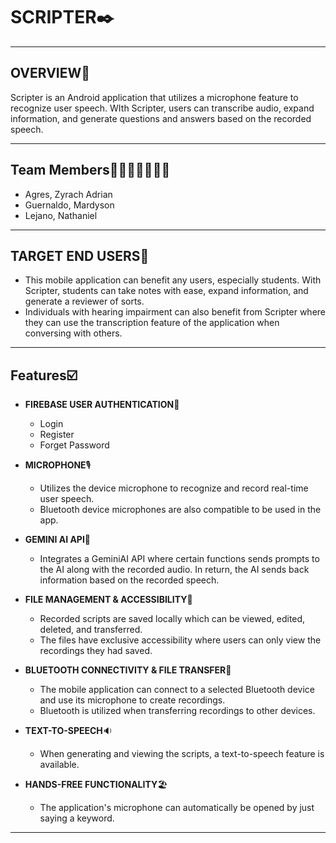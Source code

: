 # SCRIPTER✒️

---

## OVERVIEW🚩
Scripter is an Android application that utilizes a microphone feature to recognize user speech. WIth Scripter, users can transcribe audio, expand information, and generate questions and answers based on the recorded speech.

---

## Team Members👦🏼👨🏼🧑🏿‍🦱
- Agres, Zyrach Adrian
- Guernaldo, Mardyson
- Lejano, Nathaniel
  
---

## TARGET END USERS🎯
- This mobile application can benefit any users, especially students. With Scripter, students can take notes with ease, expand information, and generate a reviewer of sorts.
- Individuals with hearing impairment can also benefit from Scripter where they can use the transcription feature of the application when conversing with others.

---

## Features☑️

- **FIREBASE USER AUTHENTICATION**🔐
  - Login
  - Register
  - Forget Password
    
- **MICROPHONE**🎙️
  - Utilizes the device microphone to recognize and record real-time user speech.
  - Bluetooth device microphones are also compatible to be used in the app. 
  
- **GEMINI AI API**🤖
  - Integrates a GeminiAI API where certain functions sends prompts to the AI along with the recorded audio. In return, the AI sends back information based on the recorded speech.
  
- **FILE MANAGEMENT & ACCESSIBILITY**📁
  - Recorded scripts are saved locally which can be viewed, edited, deleted, and transferred.
  - The files have exclusive accessibility where users can only view the recordings they had saved.
  
- **BLUETOOTH CONNECTIVITY & FILE TRANSFER**🔵
  - The mobile application can connect to a selected Bluetooth device and use its microphone to create recordings.
  - Bluetooth is utilized when transferring recordings to other devices.
  
- **TEXT-TO-SPEECH**🔉
  - When generating and viewing the scripts, a text-to-speech feature is available.
  
- **HANDS-FREE FUNCTIONALITY**🏖️
  - The application's microphone can automatically be opened by just saying a keyword. 
  
---
